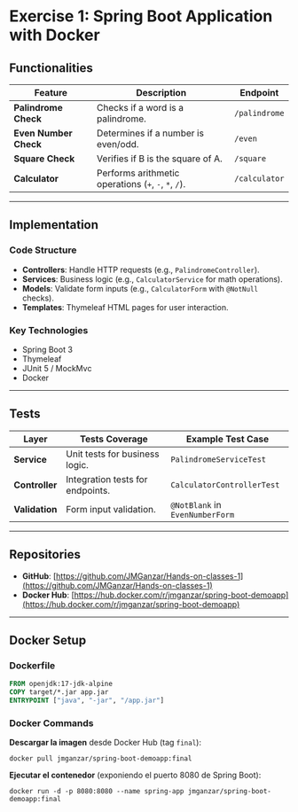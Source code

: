 # Exercise 1: Spring Boot Application with Docker

## Functionalities
| Feature               | Description                                          | Endpoint      |
|-----------------------|------------------------------------------------------|---------------|
| **Palindrome Check**  | Checks if a word is a palindrome.                    | `/palindrome` |
| **Even Number Check** | Determines if a number is even/odd.                  | `/even`       |
| **Square Check**      | Verifies if B is the square of A.                    | `/square`     |
| **Calculator**        | Performs arithmetic operations (`+`, `-`, `*`, `/`). | `/calculator` |

---

## Implementation
### Code Structure
- **Controllers**: Handle HTTP requests (e.g., `PalindromeController`).
- **Services**: Business logic (e.g., `CalculatorService` for math operations).
- **Models**: Validate form inputs (e.g., `CalculatorForm` with `@NotNull` checks).
- **Templates**: Thymeleaf HTML pages for user interaction.

### Key Technologies
- Spring Boot 3
- Thymeleaf
- JUnit 5 / MockMvc
- Docker

---

## Tests
| Layer          | Tests Coverage                   | Example Test Case               |
|----------------|----------------------------------|---------------------------------|
| **Service**    | Unit tests for business logic.   | `PalindromeServiceTest`         |
| **Controller** | Integration tests for endpoints. | `CalculatorControllerTest`      |
| **Validation** | Form input validation.           | `@NotBlank` in `EvenNumberForm` |

---

## Repositories
- **GitHub**: [https://github.com/JMGanzar/Hands-on-classes-1](https://github.com/JMGanzar/Hands-on-classes-1)
- **Docker Hub**: [https://hub.docker.com/r/jmganzar/spring-boot-demoapp](https://hub.docker.com/r/jmganzar/spring-boot-demoapp)

---

## Docker Setup
### Dockerfile
```dockerfile
FROM openjdk:17-jdk-alpine
COPY target/*.jar app.jar
ENTRYPOINT ["java", "-jar", "/app.jar"]
```

### Docker Commands
**Descargar la imagen** desde Docker Hub (tag `final`):
```
docker pull jmganzar/spring-boot-demoapp:final
```
**Ejecutar el contenedor** (exponiendo el puerto 8080 de Spring Boot):
```
docker run -d -p 8080:8080 --name spring-app jmganzar/spring-boot-demoapp:final
```